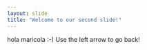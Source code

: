 ```yaml
---
layout: slide
title: "Welcome to our second slide!"
---
```

hola maricola :-)
Use the left arrow to go back!
